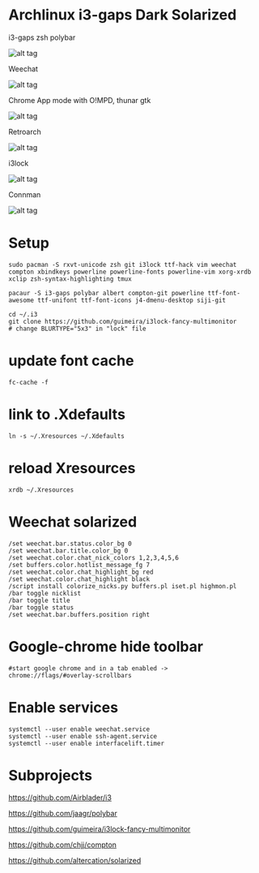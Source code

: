 # Archlinux i3-gaps Dark Solarized

i3-gaps zsh polybar

![alt tag](https://github.com/eoli3n/dotfiles/blob/master/screenshots/i3wm.png)

Weechat

![alt tag](https://github.com/eoli3n/dotfiles/blob/master/screenshots/weechat.png)

Chrome App mode with O!MPD, thunar gtk

![alt tag](https://github.com/eoli3n/dotfiles/blob/master/screenshots/thunar.png)

Retroarch

![alt tag](https://github.com/eoli3n/dotfiles/blob/master/screenshots/retroarch.png)

i3lock

![alt tag](https://github.com/eoli3n/dotfiles/blob/master/screenshots/i3lock.png)

Connman

![alt tag](https://github.com/eoli3n/dotfiles/blob/master/screenshots/connman.png)

# Setup
    
    sudo pacman -S rxvt-unicode zsh git i3lock ttf-hack vim weechat compton xbindkeys powerline powerline-fonts powerline-vim xorg-xrdb xclip zsh-syntax-highlighting tmux

    pacaur -S i3-gaps polybar albert compton-git powerline ttf-font-awesome ttf-unifont ttf-font-icons j4-dmenu-desktop siji-git

    cd ~/.i3
    git clone https://github.com/guimeira/i3lock-fancy-multimonitor
    # change BLURTYPE="5x3" in "lock" file


# update font cache
    
    fc-cache -f

# link to .Xdefaults
    
    ln -s ~/.Xresources ~/.Xdefaults

# reload Xresources
    
    xrdb ~/.Xresources

# Weechat solarized

    /set weechat.bar.status.color_bg 0
    /set weechat.bar.title.color_bg 0
    /set weechat.color.chat_nick_colors 1,2,3,4,5,6
    /set buffers.color.hotlist_message_fg 7
    /set weechat.color.chat_highlight_bg red
    /set weechat.color.chat_highlight black
    /script install colorize_nicks.py buffers.pl iset.pl highmon.pl
    /bar toggle nicklist
    /bar toggle title
    /bar toggle status
    /set weechat.bar.buffers.position right

# Google-chrome hide toolbar

    #start google chrome and in a tab enabled ->
    chrome://flags/#overlay-scrollbars

# Enable services

    systemctl --user enable weechat.service
    systemctl --user enable ssh-agent.service
    systemctl --user enable interfacelift.timer

# Subprojects

https://github.com/Airblader/i3

https://github.com/jaagr/polybar

https://github.com/guimeira/i3lock-fancy-multimonitor

https://github.com/chjj/compton

https://github.com/altercation/solarized
